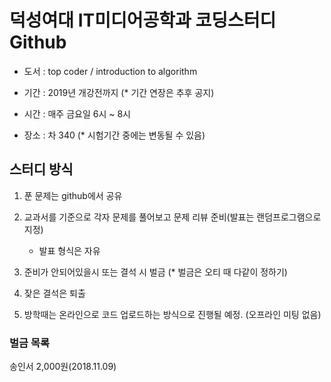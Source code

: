 # 덕성여대 IT미디어공학과 코딩스터디 Github

* 도서 : top coder / introduction to algorithm

* 기간 : 2019년 개강전까지 (* 기간 연장은 추후 공지)

* 시간 : 매주 금요일 6시 ~ 8시

* 장소 : 차 340 (* 시험기간 중에는 변동될 수 있음)

## 스터디 방식 

1. 푼 문제는 github에서 공유

2. 교과서를 기준으로 각자 문제를 풀어보고 문제 리뷰 준비(발표는 랜덤프로그램으로 지정)
   * 발표 형식은 자유

3. 준비가 안되어있을시 또는 결석 시 벌금 (* 벌금은 오티 때 다같이 정하기)

4. 잦은 결석은 퇴출

5. 방학때는 온라인으로 코드 업로드하는 방식으로 진행될 예정. (오프라인 미팅 없음)

### 벌금 목록 ###
송인서 2,000원(2018.11.09)
